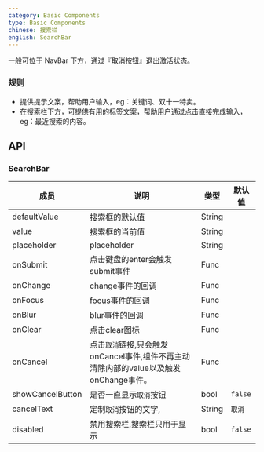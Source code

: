 ```yaml
---
category: Basic Components
type: Basic Components
chinese: 搜索栏
english: SearchBar
---
```



一般可位于 NavBar 下方，通过『取消按钮』退出激活状态。


### 规则

- 提供提示文案，帮助用户输入，eg：关键词、双十一特卖。
- 在搜索栏下方，可提供有用的标签文案，帮助用户通过点击直接完成输入，eg：最近搜索的内容。

## API

### SearchBar
| 成员        | 说明           | 类型               | 默认值       |
|------------|----------------|--------------------|--------------|
| defaultValue |    搜索框的默认值     | String |    |
| value    |    搜索框的当前值     | String |    |
| placeholder    |    placeholder     | String |    |
| onSubmit    |    点击键盘的enter会触发submit事件     | Func |    |
| onChange    |    change事件的回调     | Func |    |
| onFocus    |    focus事件的回调     | Func |    |
| onBlur    |    blur事件的回调     | Func |    |
| onClear    |    点击clear图标     | Func |    |
| onCancel    |    点击`取消`链接,只会触发onCancel事件,组件不再主动清除内部的value以及触发onChange事件。     | Func |    |
| showCancelButton    |    是否一直显示`取消`按钮     | bool |  `false`  |
| cancelText    |   定制`取消`按钮的文字,     | String |  `取消`  |
| disabled    |    禁用搜索栏,搜索栏只用于显示     | bool |  `false`  |
